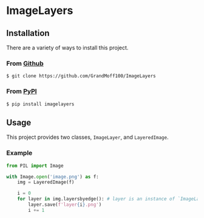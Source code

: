 # ImageLayers


## Installation
There are a variety of ways to install this project.

### From [Github](https://github.com/GrandMoff100/ImageLayers)
```
$ git clone https://github.com/GrandMoff100/ImageLayers
```

### From [PyPI](https://pypi.org/project/imagelayers)
```
$ pip install imagelayers
```

## Usage

This project provides two classes, `ImageLayer`, and `LayeredImage`.

### Example
```py
from PIL import Image

with Image.open('image.png') as f:
    img = LayeredImage(f)

    i = 0
    for layer in img.layersbyedge(): # layer is an instance of `ImageLayer`
        layer.save(f'layer{i}.png')
        i += 1
```
